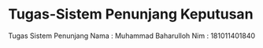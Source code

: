 # Tugas-Sistem Penunjang Keputusan
Tugas Sistem Penunjang 
Nama : Muhammad Baharulloh
Nim : 181011401840

